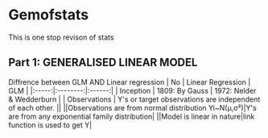 # Gemofstats
This is one stop revison of stats

## Part 1: GENERALISED LINEAR  MODEL

Diffrence between  GLM AND Linear regression 
| No |  Linear Regression  | GLM |
|:-----:|:--------:|:------:|
| Inception   |  1809: By Gauss  | 1972: Nelder & Wedderburn  |
| Observations   | Y's or target observations are independent of each other. ||
||Observations are from normal distribution Yi~N(µ,σ²)|Y's are from any exponential family distribution|
||Model is linear in nature|link function is used to get Y|

